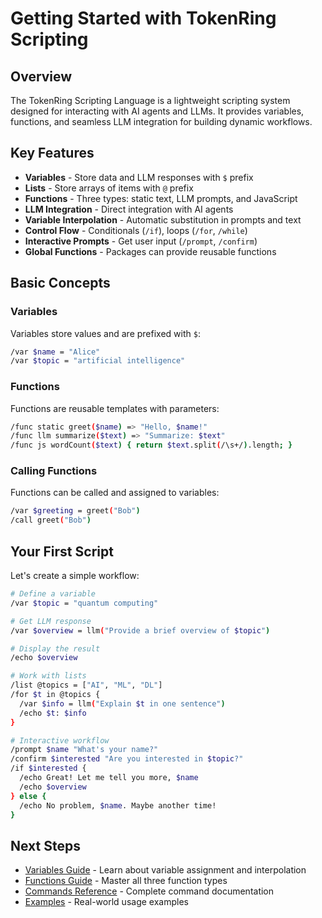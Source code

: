 # Getting Started with TokenRing Scripting

## Overview

The TokenRing Scripting Language is a lightweight scripting system designed for interacting with AI agents and LLMs. It provides variables, functions, and seamless LLM integration for building dynamic workflows.

## Key Features

- **Variables** - Store data and LLM responses with `$` prefix
- **Lists** - Store arrays of items with `@` prefix
- **Functions** - Three types: static text, LLM prompts, and JavaScript
- **LLM Integration** - Direct integration with AI agents
- **Variable Interpolation** - Automatic substitution in prompts and text
- **Control Flow** - Conditionals (`/if`), loops (`/for`, `/while`)
- **Interactive Prompts** - Get user input (`/prompt`, `/confirm`)
- **Global Functions** - Packages can provide reusable functions

## Basic Concepts

### Variables

Variables store values and are prefixed with `$`:

```bash
/var $name = "Alice"
/var $topic = "artificial intelligence"
```

### Functions

Functions are reusable templates with parameters:

```bash
/func static greet($name) => "Hello, $name!"
/func llm summarize($text) => "Summarize: $text"
/func js wordCount($text) { return $text.split(/\s+/).length; }
```

### Calling Functions

Functions can be called and assigned to variables:

```bash
/var $greeting = greet("Bob")
/call greet("Bob")
```

## Your First Script

Let's create a simple workflow:

```bash
# Define a variable
/var $topic = "quantum computing"

# Get LLM response
/var $overview = llm("Provide a brief overview of $topic")

# Display the result
/echo $overview

# Work with lists
/list @topics = ["AI", "ML", "DL"]
/for $t in @topics {
  /var $info = llm("Explain $t in one sentence")
  /echo $t: $info
}

# Interactive workflow
/prompt $name "What's your name?"
/confirm $interested "Are you interested in $topic?"
/if $interested {
  /echo Great! Let me tell you more, $name
  /echo $overview
} else {
  /echo No problem, $name. Maybe another time!
}
```

## Next Steps

- [Variables Guide](02-variables.md) - Learn about variable assignment and interpolation
- [Functions Guide](03-functions.md) - Master all three function types
- [Commands Reference](04-commands.md) - Complete command documentation
- [Examples](05-examples.md) - Real-world usage examples
